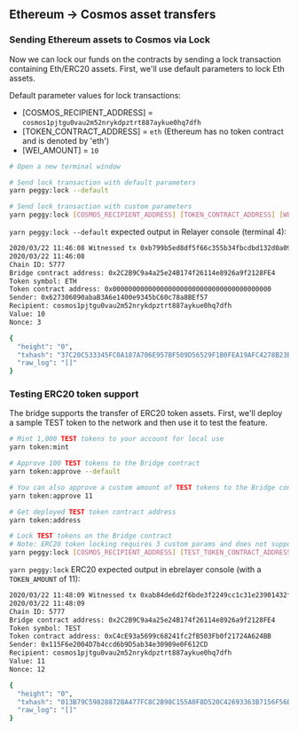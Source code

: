 ## Ethereum -> Cosmos asset transfers

### Sending Ethereum assets to Cosmos via Lock

Now we can lock our funds on the contracts by sending a lock transaction containing Eth/ERC20 assets. First, we'll use default parameters to lock Eth assets.  

Default parameter values for lock transactions:

- [COSMOS_RECIPIENT_ADDRESS] = `cosmos1pjtgu0vau2m52nrykdpztrt887aykue0hq7dfh`
- [TOKEN_CONTRACT_ADDRESS] = `eth` (Ethereum has no token contract and is denoted by 'eth')
- [WEI_AMOUNT] = `10`

```bash
# Open a new terminal window

# Send lock transaction with default parameters
yarn peggy:lock --default

# Send lock transaction with custom parameters
yarn peggy:lock [COSMOS_RECIPIENT_ADDRESS] [TOKEN_CONTRACT_ADDRESS] [WEI_AMOUNT]
```

`yarn peggy:lock --default` expected output in Relayer console (terminal 4):

```bash
2020/03/22 11:46:08 Witnessed tx 0xb799b5ed8df5f66c355b34fbcdbd132d0a0927c320c9b9c5ff7ea058ca55033c on block 16
2020/03/22 11:46:08 
Chain ID: 5777
Bridge contract address: 0x2C2B9C9a4a25e24B174f26114e8926a9f2128FE4
Token symbol: ETH
Token contract address: 0x0000000000000000000000000000000000000000
Sender: 0x627306090abaB3A6e1400e9345bC60c78a8BEf57
Recipient: cosmos1pjtgu0vau2m52nrykdpztrt887aykue0hq7dfh
Value: 10
Nonce: 3

{
  "height": "0",
  "txhash": "37C20C533345FC0A187A706E957BF509D56529F1B0FEA19AFC4278B23B2724A1",
  "raw_log": "[]"
}
```

### Testing ERC20 token support

The bridge supports the transfer of ERC20 token assets. First, we'll deploy a sample TEST token to the network and then use it to test the feature.

```bash
# Mint 1,000 TEST tokens to your account for local use
yarn token:mint

# Approve 100 TEST tokens to the Bridge contract
yarn token:approve --default

# You can also approve a custom amount of TEST tokens to the Bridge contract:
yarn token:approve 11

# Get deployed TEST token contract address
yarn token:address

# Lock TEST tokens on the Bridge contract
# Note: ERC20 token locking requires 3 custom params and does not support the --default flag
yarn peggy:lock [COSMOS_RECIPIENT_ADDRESS] [TEST_TOKEN_CONTRACT_ADDRESS] [TOKEN_AMOUNT]
```

`yarn peggy:lock` ERC20 expected output in ebrelayer console (with a `TOKEN_AMOUNT` of 11):

```bash
2020/03/22 11:48:09 Witnessed tx 0xab84de6d2f6bde3f2249cc1c31e23901432fa75b83a5b5b52c19e99479a797f1 on block 28
2020/03/22 11:48:09 
Chain ID: 5777
Bridge contract address: 0x2C2B9C9a4a25e24B174f26114e8926a9f2128FE4
Token symbol: TEST
Token contract address: 0xC4cE93a5699c68241fc2fB503Fb0f21724A624BB
Sender: 0x115F6e2004D7b4ccd6b9D5ab34e30909e0F612CD
Recipient: cosmos1pjtgu0vau2m52nrykdpztrt887aykue0hq7dfh
Value: 11
Nonce: 12

{
  "height": "0",
  "txhash": "013B79C59828872BA477FC8C2B98C155A0F8D520C42693363B7156F56B6C0A32",
  "raw_log": "[]"
}
```